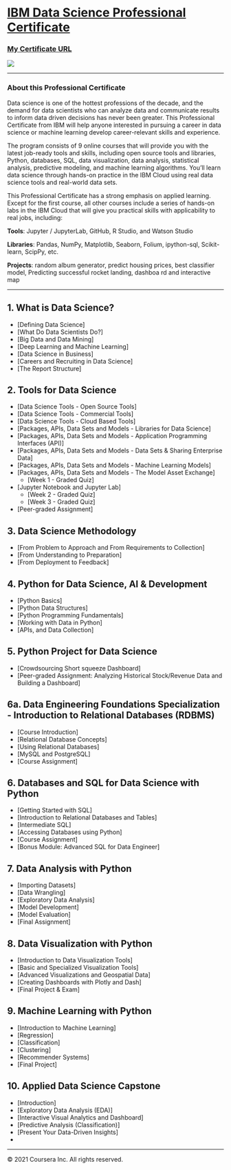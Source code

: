 # [IBM Data Science Professional Certificate](https://www.coursera.org/professional-certificates/ibm-data-science)

### [My Certificate URL](https://www.coursera.org/account/accomplishments/specialization/certificate/TH8FETGYPR6W)
![](https://s3.amazonaws.com/coursera_assets/meta_images/generated/CERTIFICATE_LANDING_PAGE/CERTIFICATE_LANDING_PAGE~7FDCVUSMTL89/CERTIFICATE_LANDING_PAGE~7FDCVUSMTL89.jpeg)

---

### About this Professional Certificate

Data science is one of the hottest professions of the decade, and the demand for data scientists who can analyze data and communicate results to inform data driven decisions has never been greater. This Professional Certificate from IBM will help anyone interested in pursuing a career in data science or machine learning develop career-relevant skills and experience. 

The program consists of 9 online courses that will provide you with the latest job-ready tools and skills, including open source tools and libraries, Python, databases, SQL, data visualization, data analysis, statistical analysis, predictive modeling, and machine learning algorithms. You’ll learn data science through hands-on practice in the IBM Cloud using real data science tools and real-world data sets.

This Professional Certificate has a strong emphasis on applied learning. Except for the first course, all other courses include a series of hands-on labs in the IBM Cloud that will give you practical skills with applicability to real jobs, including: 

**Tools**: Jupyter / JupyterLab, GitHub, R Studio, and Watson Studio 

**Libraries**: Pandas, NumPy, Matplotlib, Seaborn, Folium, ipython-sql, Scikit-learn, ScipPy, etc. 

**Projects**: random album generator, predict housing prices, best classifier model, Predicting successful rocket landing, dashboa rd and interactive map

---

## 1. What is Data Science?
- [Defining Data Science]
- [What Do Data Scientists Do?]
- [Big Data and Data Mining]
- [Deep Learning and Machine Learning]
- [Data Science in Business]
- [Careers and Recruiting in Data Science]
- [The Report Structure]

## 2. Tools for Data Science
- [Data Science Tools - Open Source Tools]
- [Data Science Tools - Commercial Tools]
- [Data Science Tools - Cloud Based Tools]
- [Packages, APIs, Data Sets and Models - Libraries for Data Science]
- [Packages, APIs, Data Sets and Models - Application Programming Interfaces (API)]
- [Packages, APIs, Data Sets and Models - Data Sets & Sharing Enterprise Data]
- [Packages, APIs, Data Sets and Models - Machine Learning Models]
- [Packages, APIs, Data Sets and Models - The Model Asset Exchange]
  - [Week 1 - Graded Quiz]
- [Jupyter Notebook and Jupyter Lab]
  - [Week 2 - Graded Quiz]
  - [Week 3 - Graded Quiz]
- [Peer-graded Assignment]

## 3. Data Science Methodology
- [From Problem to Approach and From Requirements to Collection]
- [From Understanding to Preparation]
- [From Deployment to Feedback]

## 4. Python for Data Science, AI & Development
- [Python Basics]
- [Python Data Structures]
- [Python Programming Fundamentals]
- [Working with Data in Python]
- [APIs, and Data Collection]

## 5. Python Project for Data Science
- [Crowdsourcing Short squeeze Dashboard]
- [Peer-graded Assignment: Analyzing Historical Stock/Revenue Data and Building a Dashboard]

## 6a. Data Engineering Foundations Specialization - Introduction to Relational Databases (RDBMS)
- [Course Introduction]
- [Relational Database Concepts]
- [Using Relational Databases]
- [MySQL and PostgreSQL]
- [Course Assignment]

## 6. Databases and SQL for Data Science with Python
- [Getting Started with SQL]
- [Introduction to Relational Databases and Tables]
- [Intermediate SQL]
- [Accessing Databases using Python]
- [Course Assignment]
- [Bonus Module: Advanced SQL for Data Engineer]

## 7. Data Analysis with Python
- [Importing Datasets]
- [Data Wrangling]
- [Exploratory Data Analysis]
- [Model Development]
- [Model Evaluation]
- [Final Assignment]
## 8. Data Visualization with Python
- [Introduction to Data Visualization Tools]
- [Basic and Specialized Visualization Tools]
- [Advanced Visualizations and Geospatial Data]
- [Creating Dashboards with Plotly and Dash]
- [Final Project & Exam]

## 9. Machine Learning with Python
- [Introduction to Machine Learning]
- [Regression]
- [Classification]
- [Clustering]
- [Recommender Systems]
- [Final Project]

## 10. Applied Data Science Capstone
- [Introduction]
- [Exploratory Data Analysis (EDA)]
- [Interactive Visual Analytics and Dashboard]
- [Predictive Analysis (Classification)]
- [Present Your Data-Driven Insights]
- 
---

© 2021 Coursera Inc. All rights reserved.
